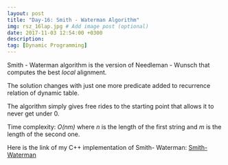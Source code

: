 ```yaml
---
layout: post
title: "Day-16: Smith - Waterman Algorithm"
img: rsz_16lap.jpg # Add image post (optional)
date: 2017-11-03 12:54:00 +0300
description: 
tag: [Dynamic Programming]
---
```

Smith - Waterman algorithm is the version of Needleman - Wunsch that computes the best *local* alignment.

The solution changes with just one more predicate added to recurrence relation of dynamic table. 

The algorithm simply gives free rides to the starting point that allows it to never get under 0.

Time complexity: *O(nm)* where *n* is the length of the first string and *m* is the length of the second one.

Here is the link of my C++ implementation of Smith- Waterman: [Smith- Waterman](https://github.com/abdurrezzak/100-Days-100-Algorithms-/blob/master/16.LAP.cpp)
